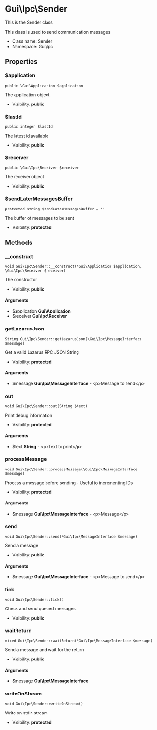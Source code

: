 Gui\Ipc\Sender
===============

This is the Sender class

This class is used to send communication messages


* Class name: Sender
* Namespace: Gui\Ipc





Properties
----------


### $application

    public \Gui\Application $application

The application object



* Visibility: **public**


### $lastId

    public integer $lastId

The latest id available



* Visibility: **public**


### $receiver

    public \Gui\Ipc\Receiver $receiver

The receiver object



* Visibility: **public**


### $sendLaterMessagesBuffer

    protected string $sendLaterMessagesBuffer = ''

The buffer of messages to be sent



* Visibility: **protected**


Methods
-------


### __construct

    void Gui\Ipc\Sender::__construct(\Gui\Application $application, \Gui\Ipc\Receiver $receiver)

The constructor



* Visibility: **public**


#### Arguments
* $application **Gui\Application**
* $receiver **Gui\Ipc\Receiver**



### getLazarusJson

    String Gui\Ipc\Sender::getLazarusJson(\Gui\Ipc\MessageInterface $message)

Get a valid Lazarus RPC JSON String



* Visibility: **protected**


#### Arguments
* $message **Gui\Ipc\MessageInterface** - &lt;p&gt;Message to send&lt;/p&gt;



### out

    void Gui\Ipc\Sender::out(String $text)

Print debug information



* Visibility: **protected**


#### Arguments
* $text **String** - &lt;p&gt;Text to print&lt;/p&gt;



### processMessage

    void Gui\Ipc\Sender::processMessage(\Gui\Ipc\MessageInterface $message)

Process a message before sending - Useful to incrementing IDs



* Visibility: **protected**


#### Arguments
* $message **Gui\Ipc\MessageInterface** - &lt;p&gt;Message&lt;/p&gt;



### send

    void Gui\Ipc\Sender::send(\Gui\Ipc\MessageInterface $message)

Send a message



* Visibility: **public**


#### Arguments
* $message **Gui\Ipc\MessageInterface** - &lt;p&gt;Message to send&lt;/p&gt;



### tick

    void Gui\Ipc\Sender::tick()

Check and send queued messages



* Visibility: **public**




### waitReturn

    mixed Gui\Ipc\Sender::waitReturn(\Gui\Ipc\MessageInterface $message)

Send a message and wait for the return



* Visibility: **public**


#### Arguments
* $message **Gui\Ipc\MessageInterface**



### writeOnStream

    void Gui\Ipc\Sender::writeOnStream()

Write on stdin stream



* Visibility: **protected**



